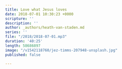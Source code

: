 ```yaml
---
title: Love what Jesus loves
date: 2018-07-01 10:30:23 +0000
scripture: ''
description: ''
author: _authors/heath-van-staden.md
series: ''
file: "/2018/2018-07-01.mp3"
duration: '40:25'
length: 58686897
image: "/v1542118760/jez-timms-207948-unsplash.jpg"
published: false

---
```

